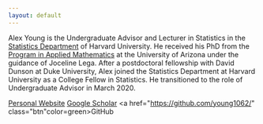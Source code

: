 ```yaml
---
layout: default
---
```


Alex Young is the Undergraduate Advisor and Lecturer in Statistics in the <a href="https://statistics.fas.harvard.edu/">Statistics Department</a> of Harvard University. He received his PhD from the <a href="https://appliedmath.arizona.edu/">Program in Applied Mathematics</a> at the University of Arizona under the guidance of Joceline Lega.  After a postdoctoral fellowship with David Dunson at Duke University, Alex joined the Statistics Department at Harvard University as a College Fellow in Statistics.  He transitioned to the role of Undergraduate Advisor in March 2020. 

<a href="https://sites.google.com/view/alexander-l-young/home" class="btn">Personal Website</a>
<a href="https://scholar.google.com/citations?user=CZpyR9AAAAAJ&hl=en" class="btn" color=green>Google Scholar</a>
<a href="https://github.com/young1062/" class="btn"color=green>GitHub</a>

